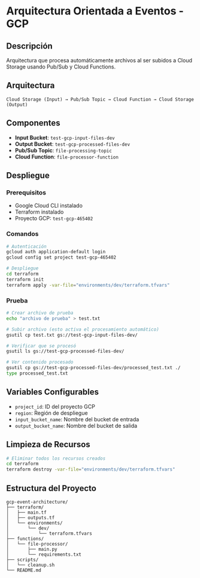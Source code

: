 # Arquitectura Orientada a Eventos - GCP

## Descripción
Arquitectura que procesa automáticamente archivos al ser subidos a Cloud Storage usando Pub/Sub y Cloud Functions.

## Arquitectura
```
Cloud Storage (Input) → Pub/Sub Topic → Cloud Function → Cloud Storage (Output)
```

## Componentes
- **Input Bucket**: `test-gcp-input-files-dev`
- **Output Bucket**: `test-gcp-processed-files-dev`
- **Pub/Sub Topic**: `file-processing-topic`
- **Cloud Function**: `file-processor-function`

## Despliegue

### Prerequisitos
- Google Cloud CLI instalado
- Terraform instalado
- Proyecto GCP: `test-gcp-465402`

### Comandos
```bash
# Autenticación
gcloud auth application-default login
gcloud config set project test-gcp-465402

# Despliegue
cd terraform
terraform init
terraform apply -var-file="environments/dev/terraform.tfvars"
```

### Prueba
```bash
# Crear archivo de prueba
echo "archivo de prueba" > test.txt

# Subir archivo (esto activa el procesamiento automático)
gsutil cp test.txt gs://test-gcp-input-files-dev/

# Verificar que se procesó
gsutil ls gs://test-gcp-processed-files-dev/

# Ver contenido procesado
gsutil cp gs://test-gcp-processed-files-dev/processed_test.txt ./
type processed_test.txt
```

## Variables Configurables
- `project_id`: ID del proyecto GCP
- `region`: Región de despliegue
- `input_bucket_name`: Nombre del bucket de entrada
- `output_bucket_name`: Nombre del bucket de salida

## Limpieza de Recursos
```bash
# Eliminar todos los recursos creados
cd terraform
terraform destroy -var-file="environments/dev/terraform.tfvars"
```

## Estructura del Proyecto
```
gcp-event-architecture/
├── terraform/
│   ├── main.tf
│   ├── outputs.tf
│   └── environments/
│       └── dev/
│           └── terraform.tfvars
├── functions/
│   └── file-processor/
│       ├── main.py
│       └── requirements.txt
├── scripts/
│   └── cleanup.sh
└── README.md
```